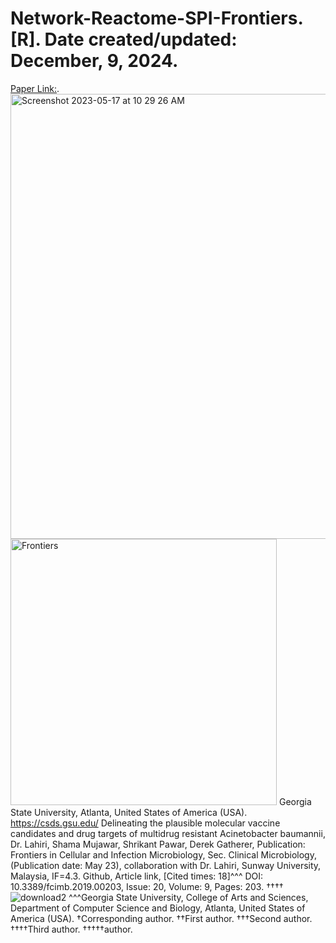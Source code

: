 # Network-Reactome-SPI-Frontiers. [R]. Date created/updated: December, 9, 2024.
[Paper Link:](https://www.ncbi.nlm.nih.gov/pubmed/31281799).
<img width="712" alt="Screenshot 2023-05-17 at 10 29 26 AM" src="https://github.com/spawar2/Network-Reactome-SPI-Frontiers/assets/25118302/fbe0ed8e-0034-4492-aa72-c545dd0a39d7">
<img width="426" alt="Frontiers" src="https://github.com/spawar2/Network-Reactome-SPI-Frontiers/assets/25118302/ac92ac97-a971-4b18-8335-64b5be021e46">
Georgia State University, Atlanta, United States of America (USA).
https://csds.gsu.edu/
Delineating the plausible molecular vaccine candidates and drug targets of multidrug resistant Acinetobacter baumannii, Dr. Lahiri, Shama Mujawar, Shrikant Pawar, Derek Gatherer, Publication: Frontiers in Cellular and Infection Microbiology, Sec. Clinical Microbiology, (Publication date: May 23), collaboration with Dr. Lahiri, Sunway University, Malaysia, IF=4.3. Github, Article link, [Cited times: 18]^^^ DOI: 10.3389/fcimb.2019.00203, Issue: 20, Volume: 9, Pages: 203.
††††![download2](https://github.com/user-attachments/assets/b3dce637-0733-4fc6-8462-3439391ef540)
^^^Georgia State University, College of Arts and Sciences, Department of Computer Science and Biology, Atlanta, United States of America (USA). 
†Corresponding author. ††First author. †††Second author. ††††Third author. †††††author.
